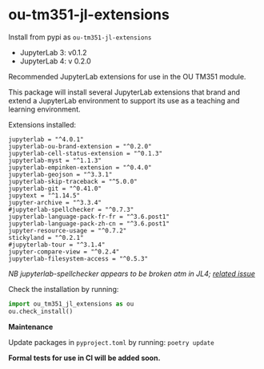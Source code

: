 # ou-tm351-jl-extensions

Install from pypi as `ou-tm351-jl-extensions`

- JupyterLab 3: v0.1.2
- JupyterLab 4: v 0.2.0

Recommended JupyterLab extensions for use in the OU TM351 module.

This package will install several JupyterLab extensions that brand and extend a JupyterLab environment to support its use as a teaching and learning environment.

Extensions installed:

```text
jupyterlab = "^4.0.1"
jupyterlab-ou-brand-extension = "^0.2.0"
jupyterlab-cell-status-extension = "^0.1.3"
jupyterlab-myst = "^1.1.3"
jupyterlab-empinken-extension = "^0.4.0"
jupyterlab-geojson = "^3.3.1"
jupyterlab-skip-traceback = "^5.0.0"
jupyterlab-git = "^0.41.0"
jupytext = "^1.14.5"
jupyter-archive = "^3.3.4"
#jupyterlab-spellchecker = "^0.7.3"
jupyterlab-language-pack-fr-fr = "^3.6.post1"
jupyterlab-language-pack-zh-cn = "^3.6.post1"
jupyter-resource-usage = "^0.7.2"
stickyland = "^0.2.1"
#jupyterlab-tour = "^3.1.4"
jupyter-compare-view = "^0.2.4"
jupyterlab-filesystem-access = "^0.5.3"
```

*NB jupyterlab-spellchecker appears to be broken atm in JL4; [related issue](https://github.com/jupyterlab-contrib/spellchecker/issues/127)*

Check the installation by running:


```python
import ou_tm351_jl_extensions as ou
ou.check_install()
```

__Maintenance__

Update packages in `pyproject.toml` by running: `poetry update`

__Formal tests for use in CI will be added soon.__
